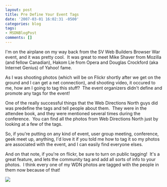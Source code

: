 ```yaml
---
layout: post
title: Pre Define Your Event Tags
date: '2007-03-01 16:02:31 -0500'
categories: blog
tags:
- MSDNBlogPost
comments: []
---
```


I'm on the airplane on my way back from the SV Web Builders Browser War event, and it was pretty cool.  It was great to meet Mike Shaver from Mozilla (and fellow Canadian), Hakom Lie from Opera and Douglas Crockford (aka Internet Genius) of Yahoo! fame.

As I was shooting photos (which will be on Flickr shortly after we get on the ground and I can get a net connection), and shooting video, it occured to me, how am I going to tag this stuff?  The event organizers didn't define and promote any tags for the event!

One of the really successful things that the Web Directions North guys did was predefine the tags and tell people about them.  They were in the attendee book, and they were mentioned several times during the conference.  You can find all the photos from Web Directions North just by looking at a few of the tags.

So, if you're putting on any kind of event, user group meeting, conference, geek meet up, anything, I'd love it if you told me how to tag it so my photos are associated with the event, and I can easily find everyone elses.

And on that note, if you're on flickr, be sure to turn on public tagging!  It's a great feature, and lets the community tag and add all sorts of info to your photos.  I think every one of my WDN photos are tagged with the people in them now because of that!

![](http://blogs.msdn.com/aggbug.aspx?PostID=1781052)